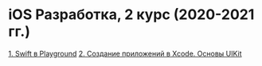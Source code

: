 # iOS Разработка, 2 курс (2020-2021 гг.)

[1. Swift в Playground](https://github.com/AZigangaraev/ITIS_2020_101)
[2. Создание приложений в Xcode. Основы UIKit](https://github.com/AZigangaraev/ITIS_2020_102)
